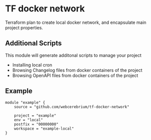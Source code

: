 # TF docker network

Terraform plan to create local docker network, and encapsulate main project properties.

## Additional Scripts

This module will generate additonal scripts to manage your project

- Installing local cron
- Browsing Changelog files from docker containers of the project
- Browsing OpenAPI files from docker containers of the project

## Example

```hcl
module "example" {
    source = "github.com/webcerebrium/tf-docker-network"

    project = "example"
    env = "local"
    postfix = "00000000"
    workspace = "example-local"
}
```
